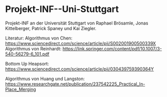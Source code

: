 ﻿# Projekt-INF--Uni-Stuttgart
Projekt-INF an der Universität Stuttgart von Raphael Brösamle, Jonas Kittelberger, Patrick Spaney und Kai Ziegler.

Literatur:
Algorithmus von Chen:
https://www.sciencedirect.com/science/article/pii/S002001900500339X
Algorithmus von Reinhardt:
https://link.springer.com/content/pdf/10.1007/3-540-56279-6_101.pdf

Bottom Up Heapsort:
https://www.sciencedirect.com/science/article/pii/030439759390364Y

Algorithmus von Huang und Langston:
https://www.researchgate.net/publication/237542225_Practical_In-Place_Merging